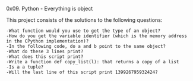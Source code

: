 0x09. Python - Everything is object

This project consists of the solutions to the following questions:

	-What function would you use to get the type of an object?
	-How do you get the variable identifier (which is the memory address in the CPython implementation)?
	-In the following code, do a and b point to the same object?
	-What do these 3 lines print?
	-What does this script print?
	-Write a function def copy_list(l): that returns a copy of a list
	-Is a a tuple?
	-Will the last line of this script print 139926795932424?
